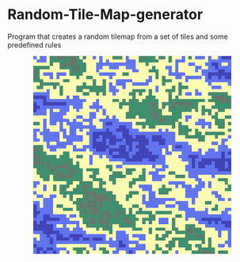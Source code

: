 # Random-Tile-Map-generator
Program that creates a random tilemap from a set of tiles and some predefined rules
<p align="center">
  <img src="OutputExamples/MapExamples.gif" />
</p>




